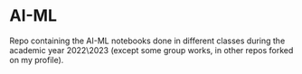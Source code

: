 # AI-ML
Repo containing the AI-ML notebooks done in different classes during the academic year 2022\2023 (except some group works, in other repos forked on my profile).

